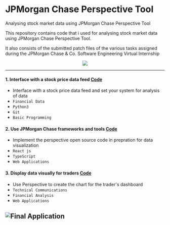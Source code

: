 # JPMorgan Chase **Perspective** Tool
Analysing stock market data using JPMorgan Chase Perspective Tool

This repository contains code that i used for analysing stock market data using JPMorgan Chase Perspective Tool. 

It also consists of the submitted patch files of the various tasks assigned during the JPMorgan Chase & Co. Software Engineering Virtual Internship

<p align="center">
<a href="https://www.insidesherpa.com/virtual-internships/prototype/R5iK7HMxJGBgaSbvk/Technology%20Virtual%20Experience" target="_blank">
<img src="https://insidesherpa-assets.s3-ap-southeast-2.amazonaws.com/icons/jpmorgan/github+repo+images/jpmc+github+img.png">
	</a>
</p>

---
#### 1. Interface with a stock price data feed [Code](https://github.com/SaharshLaud/JPMorgan-Chase-Perspective-Tool/tree/main/1.%20Interface%20with%20a%20stock%20price%20data%20feed)
- Interface with a stock price data feed and set your system for analysis of data
- `Financial Data` 
- `Python3`
- `Git`
- `Basic Programming`

#### 2. Use JPMorgan Chase frameworks and tools [Code](https://github.com/SaharshLaud/JPMorgan-Chase-Perspective-Tool/tree/main/2.%20Use%20JPMorgan%20Chase%20frameworks%20and%20tools)
- Implement the perspective open source code in prepration for data visualization 
- `React js` 
- `TypeScript`
- `Web Applications`

#### 3. Display data visually for traders [Code](https://github.com/SaharshLaud/JPMorgan-Chase-Perspective-Tool/tree/main/3.%20Display%20data%20visually%20for%20traders)
- Use Perspective to create the chart for the trader's dashboard  
- `Technical Communications` 
- `Financial Analysis`
- `Web Applications`


![Final Application](https://dev-to-uploads.s3.amazonaws.com/uploads/articles/tz42b7fh6ovkvziqw5qc.jpg)
---
